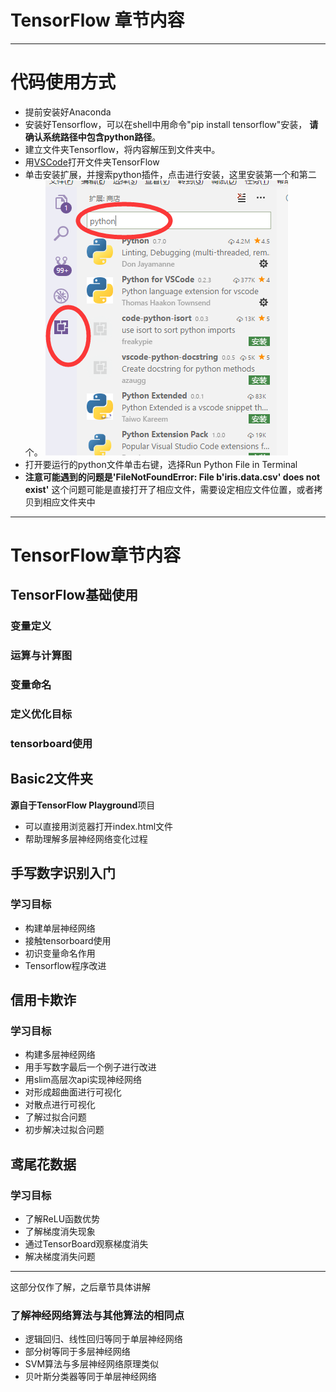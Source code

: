 # TensorFlow 章节内容

---------------------

# 代码使用方式
- 提前安装好Anaconda
- 安装好Tensorflow，可以在shell中用命令"pip install tensorflow"安装， **请确认系统路径中包含python路径**。
- 建立文件夹Tensorflow，将内容解压到文件夹中。
- 用[VSCode](https://code.visualstudio.com/)打开文件夹TensorFlow
- 单击安装扩展，并搜索python插件，点击进行安装，这里安装第一个和第二个。
![](img/cj.png)
- 打开要运行的python文件单击右键，选择Run Python File in Terminal
- **注意可能遇到的问题是'FileNotFoundError: File b'iris.data.csv' does not exist'** 这个问题可能是直接打开了相应文件，需要设定相应文件位置，或者拷贝到相应文件夹中

------


# TensorFlow章节内容
## TensorFlow基础使用
### 变量定义
### 运算与计算图
### 变量命名
### 定义优化目标
### tensorboard使用

## Basic2文件夹
**源自于TensorFlow Playground**项目
- 可以直接用浏览器打开index.html文件
- 帮助理解多层神经网络变化过程

## 手写数字识别入门
### 学习目标
- 构建单层神经网络
- 接触tensorboard使用
- 初识变量命名作用
- Tensorflow程序改进

## 信用卡欺诈
### 学习目标
- 构建多层神经网络
- 用手写数字最后一个例子进行改进
- 用slim高层次api实现神经网络
- 对形成超曲面进行可视化
- 对散点进行可视化
- 了解过拟合问题
- 初步解决过拟合问题

## 鸢尾花数据
### 学习目标
- 了解ReLU函数优势
- 了解梯度消失现象
- 通过TensorBoard观察梯度消失
- 解决梯度消失问题

----

这部分仅作了解，之后章节具体讲解


### 了解神经网络算法与其他算法的相同点
- 逻辑回归、线性回归等同于单层神经网络
- 部分树等同于多层神经网络
- SVM算法与多层神经网络原理类似
- 贝叶斯分类器等同于单层神经网络